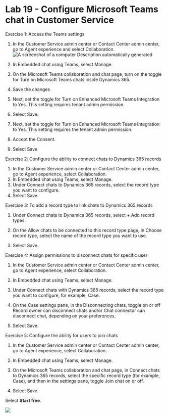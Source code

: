 # Lab 19 - Configure Microsoft Teams chat in Customer Service

Exercise 1: Access the Teams settings
1.	In the Customer Service admin center or Contact Center admin center, go to Agent experience and select Collaboration.
   ![A screenshot of a computer Description automatically
generated](./media/media2/image10.png)
3.	In Embedded chat using Teams, select Manage.
 
4.	On the Microsoft Teams collaboration and chat page, turn on the toggle for Turn on Microsoft Teams chats inside Dynamics 365.
5.	Save the changes
 
6.	Next, set the toggle for Turn on Enhanced Microsoft Teams Integration to Yes. This setting requires tenant admin permission.
7.	Select Save.
 
9.	Next, set the toggle for Turn on Enhanced Microsoft Teams Integration to Yes. This setting requires the tenant admin permission. 
 
7.	Accept the Consent.
 
8.	Select Save
 
Exercise 2: Configure the ability to connect chats to Dynamics 365 records
1.	In the Customer Service admin center or Contact Center admin center, go to Agent experience, select Collaboration.
2.	In Embedded chat using Teams, select Manage.
3.	Under Connect chats to Dynamics 365 records, select the record type you want to configure.
4.	Select Save.
 
Exercise 3: To add a record type to link chats to Dynamics 365 records
1.	Under Connect chats to Dynamics 365 records, select + Add record types.
 
2.	On the Allow chats to be connected to this record type page, in Choose record type, select the name of the record type you want to use.
3.	Select Save.
 
Exercise 4: Assign permissions to disconnect chats for specific user 
1.	In the Customer Service admin center or Contact Center admin center, go to Agent experience, select Collaboration.
2.	In Embedded chat using Teams, select Manage.
3.	Under Connect chats with Dynamics 365 records, select the record type you want to configure, for example, Case. 
 
4.	On the Case settings pane, in the Disconnecting chats, toggle on or off Record owner can disconnect chats and/or Chat connector can disconnect chat, depending on your preferences.
5.	Select Save.
 
Exercise 5: Configure the ability for users to join chats
1.	In the Customer Service admin center or Contact Center admin center, go to Agent experience, select Collaboration.
2.	In Embedded chat using Teams, select Manage.
3.	On the Microsoft Teams collaboration and chat page, in Connect chats to Dynamics 365 records, select the specific record type (for example, Case), and then in the settings pane, toggle Join chat on or off.
 
4.	Select Save.

   Select **Start free**.
 
![](./media/image2.1.png)

